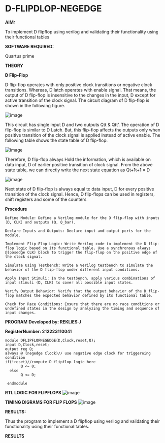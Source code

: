 # D-FLIPDLOP-NEGEDGE

**AIM:**

To implement  D flipflop using verilog and validating their functionality using their functional tables

**SOFTWARE REQUIRED:**

Quartus prime

**THEORY**

**D Flip-Flop**

D flip-flop operates with only positive clock transitions or negative clock transitions. Whereas, D latch operates with enable signal. That means, the output of D flip-flop is insensitive to the changes in the input, D except for active transition of the clock signal. The circuit diagram of D flip-flop is shown in the following figure.

![image](https://github.com/naavaneetha/D-FLIPDLOP-NEGEDGE/assets/154305477/48c81fe8-bc3f-40e7-95e2-519fc155ad51)

This circuit has single input D and two outputs Qtt & Qtt’. The operation of D flip-flop is similar to D Latch. But, this flip-flop affects the outputs only when positive transition of the clock signal is applied instead of active enable. The following table shows the state table of D flip-flop.

![image](https://github.com/naavaneetha/D-FLIPDLOP-NEGEDGE/assets/154305477/e5f3fda7-68ec-4a3a-a0a4-cf6f9cc4ab55)

Therefore, D flip-flop always Hold the information, which is available on data input, D of earlier positive transition of clock signal. From the above state table, we can directly write the next state equation as Qt+1t+1 = D

![image](https://github.com/naavaneetha/D-FLIPDLOP-NEGEDGE/assets/154305477/8592c0d8-2917-4142-91b9-d6c30dd891d2)

Next state of D flip-flop is always equal to data input, D for every positive transition of the clock signal. Hence, D flip-flops can be used in registers, shift registers and some of the counters.

**Procedure**
```
Define Module: Define a Verilog module for the D flip-flop with inputs (D, CLK) and outputs (Q, Q_bar).

Declare Inputs and Outputs: Declare input and output ports for the module.

Implement Flip-Flop Logic: Write Verilog code to implement the D flip-flop logic based on its functional table. Use a synchronous always @(posedge CLK) block to trigger the flip-flop on the positive edge of the clock signal.

Simulate Using Testbench: Write a Verilog testbench to simulate the behavior of the D flip-flop under different input conditions.

Apply Input Stimuli: In the testbench, apply various combinations of input stimuli (D, CLK) to cover all possible input states.

Verify Output Behavior: Verify that the output behavior of the D flip-flop matches the expected behavior defined by its functional table.

Check for Race Conditions: Ensure that there are no race conditions or undefined states in the design by analyzing the timing and sequence of input changes.
```
**PROGRAM**
**Developed by: REKLIES J**

**RegisterNumber: 212223110041**
```
module DFLIPFLOPNEGEDGE(D,Clock,reset,Q);
input D,Clock,reset;
output reg Q;
always @ (negedge Clock)// use negative edge clock for triggereing condition 
if(!reset)//compute D flipflop logic here
       Q <= 0;
  else
       Q <= D; 
   
 endmodule
```

**RTL LOGIC FOR FLIPFLOPS**
![image](https://github.com/Priyanghaofficial/D-FLIPDLOP-NEGEDGE/assets/147121154/4631a0e8-5760-467a-aa4a-434b737a9680)


**TIMING DIGRAMS FOR FLIP FLOPS**
![image](https://github.com/Priyanghaofficial/D-FLIPDLOP-NEGEDGE/assets/147121154/26b0fcc4-1b4c-4aaa-8081-30548e8eaf17)

**RESULTS:**

Thus the program to implement a D flipflop using verilog and validating their functionality using their functional tables.


**RESULTS**
